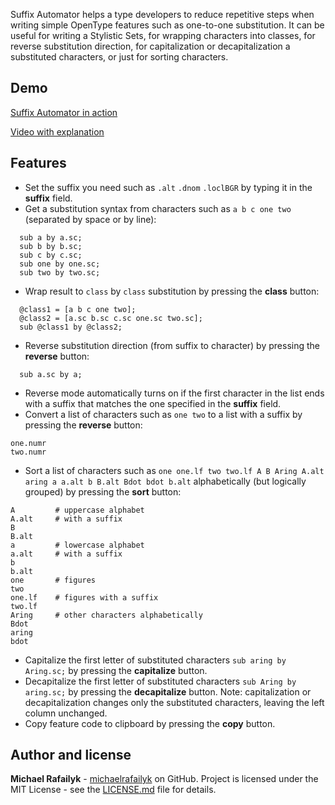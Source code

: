 Suffix Automator helps a type developers to reduce repetitive steps when writing simple OpenType features such as one-to-one substitution. It can be useful for writing a Stylistic Sets, for wrapping characters into classes, for reverse substitution direction, for capitalization or decapitalization a substituted characters, or just for sorting characters.

## Demo

[Suffix Automator in action](https://michaelrafailyk.github.io/suffix-automator/)

[Video with explanation](https://youtu.be/ezTZsHxszL4)

## Features

- Set the suffix you need such as `.alt` `.dnom` `.loclBGR` by typing it in the **suffix** field.
- Get a substitution syntax from characters such as `a b c one two` (separated by space or by line):
```
  sub a by a.sc;
  sub b by b.sc;
  sub c by c.sc;
  sub one by one.sc;
  sub two by two.sc;
```
- Wrap result to `class` by `class` substitution by pressing the **class** button:
```
  @class1 = [a b c one two];
  @class2 = [a.sc b.sc c.sc one.sc two.sc];
  sub @class1 by @class2;
```
- Reverse substitution direction (from suffix to character) by pressing the **reverse** button:
```
  sub a.sc by a;
```
- Reverse mode automatically turns on if the first character in the list ends with a suffix that matches the one specified in the **suffix** field.
- Convert a list of characters such as `one two` to a list with a suffix by pressing the **reverse** button:
```
one.numr
two.numr
```
- Sort a list of characters such as `one one.lf two two.lf A B Aring A.alt aring a a.alt b B.alt Bdot bdot b.alt` alphabetically (but logically grouped) by pressing the **sort** button:
```
A         # uppercase alphabet
A.alt     # with a suffix
B
B.alt
a         # lowercase alphabet
a.alt     # with a suffix
b
b.alt
one       # figures
two
one.lf    # figures with a suffix
two.lf
Aring     # other characters alphabetically
Bdot
aring
bdot
```
- Capitalize the first letter of substituted characters `sub aring by Aring.sc;` by pressing the **capitalize** button.
- Decapitalize the first letter of substituted characters `sub Aring by aring.sc;` by pressing the **decapitalize** button. Note: capitalization or decapitalization changes only the substituted characters, leaving the left column unchanged.
- Copy feature code to clipboard by pressing the **copy** button.

## Author and license

**Michael Rafailyk** - [michaelrafailyk](https://github.com/michaelrafailyk) on GitHub. Project is licensed under the MIT License - see the [LICENSE.md](./LICENSE) file for details.
